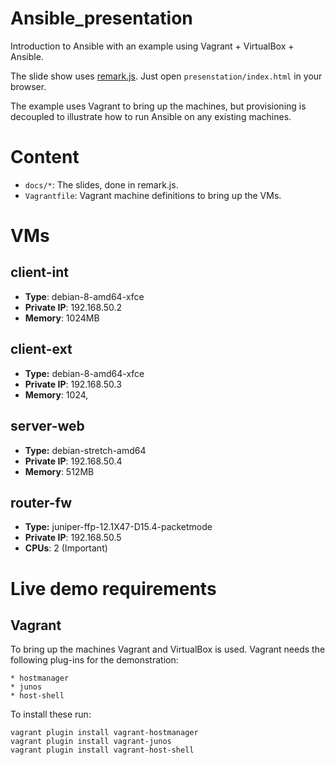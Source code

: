 # Ansible_presentation

Introduction to Ansible with an example using Vagrant + VirtualBox + Ansible.

The slide show uses [remark.js](https://github.com/gnab/remark). Just open
`presenstation/index.html` in your browser.

The example uses Vagrant to bring up the machines, but provisioning is
decoupled to illustrate how to run Ansible on any existing machines.

# Content

* `docs/*`: The slides, done in remark.js.
* `Vagrantfile`: Vagrant machine definitions to bring up the VMs.

# VMs

## client-int

* **Type**: debian-8-amd64-xfce
* **Private IP**: 192.168.50.2
* **Memory**: 1024MB

## client-ext

* **Type:** debian-8-amd64-xfce
* **Private IP**: 192.168.50.3
* **Memory**: 1024,

## server-web

* **Type:** debian-stretch-amd64
* **Private IP**: 192.168.50.4
* **Memory**: 512MB

## router-fw

* **Type:** juniper-ffp-12.1X47-D15.4-packetmode
* **Private IP**: 192.168.50.5
* **CPUs**: 2 (Important)

# Live demo requirements

## Vagrant

To bring up the machines Vagrant and VirtualBox is used. Vagrant needs the
following plug-ins for the demonstration:

    * hostmanager
    * junos
    * host-shell

To install these run:

    vagrant plugin install vagrant-hostmanager
    vagrant plugin install vagrant-junos
    vagrant plugin install vagrant-host-shell
